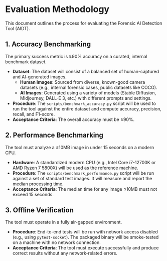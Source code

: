 # Evaluation Methodology

This document outlines the process for evaluating the Forensic AI Detection Tool (AIDT).

## 1. Accuracy Benchmarking

The primary success metric is ≥90% accuracy on a curated, internal benchmark dataset.

-   **Dataset**: The dataset will consist of a balanced set of human-captured and AI-generated images.
    -   **Human Images**: Sourced from diverse, known-good camera datasets (e.g., internal forensic cases, public datasets like COCO).
    -   **AI Images**: Generated using a variety of models (Stable Diffusion, Midjourney, DALL-E 3, etc.) with different prompts and settings.
-   **Procedure**: The `scripts/benchmark_accuracy.py` script will be used to run the tool against the entire dataset and compute accuracy, precision, recall, and F1-score.
-   **Acceptance Criteria**: The overall accuracy must be ≥90%.

## 2. Performance Benchmarking

The tool must analyze a ≤10MB image in under 15 seconds on a modern CPU.

-   **Hardware**: A standardized modern CPU (e.g., Intel Core i7-12700K or AMD Ryzen 7 5800X) will be used as the reference machine.
-   **Procedure**: The `scripts/benchmark_performance.py` script will be run against a set of standard test images. It will measure and report the median processing time.
-   **Acceptance Criteria**: The median time for any image ≤10MB must not exceed 15 seconds.

## 3. Offline Verification

The tool must operate in a fully air-gapped environment.

-   **Procedure**: End-to-end tests will be run with network access disabled (e.g., using `pytest-socket`). The packaged binary will be smoke-tested on a machine with no network connection.
-   **Acceptance Criteria**: The tool must execute successfully and produce correct results without any network-related errors.
